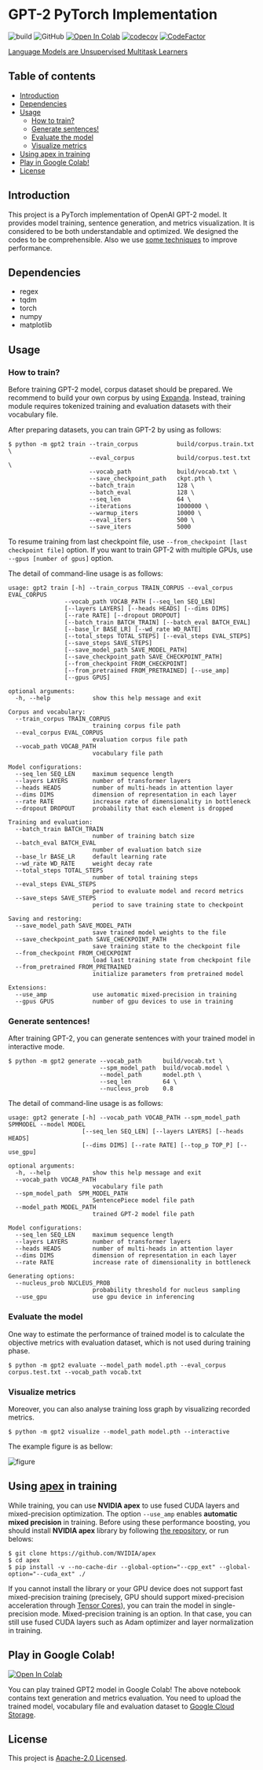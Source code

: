 # GPT-2 PyTorch Implementation

![build](https://github.com/affjljoo3581/GPT2/workflows/build/badge.svg)
![GitHub](https://img.shields.io/github/license/affjljoo3581/GPT2)
[![Open In Colab](https://colab.research.google.com/assets/colab-badge.svg)](https://colab.research.google.com/github/affjljoo3581/GPT2/blob/master/GPT2_Interactive_Notebook.ipynb)
[![codecov](https://codecov.io/gh/affjljoo3581/GPT2/branch/master/graph/badge.svg)](https://codecov.io/gh/affjljoo3581/GPT2)
[![CodeFactor](https://www.codefactor.io/repository/github/affjljoo3581/gpt2/badge)](https://www.codefactor.io/repository/github/affjljoo3581/gpt2)

[Language Models are Unsupervised Multitask Learners](https://cdn.openai.com/better-language-models/language_models_are_unsupervised_multitask_learners.pdf)

## Table of contents

* [Introduction](#introduction)
* [Dependencies](#dependencies)
* [Usage](#usage)
  * [How to train?](#how-to-train)
  * [Generate sentences!](#generate-sentences)
  * [Evaluate the model](#evaluate-the-model)
  * [Visualize metrics](#visualize-metrics)
* [Using apex in training](#using-apex-in-training)
* [Play in Google Colab!](#play-in-google-colab)
* [License](#license)


## Introduction
This project is a PyTorch implementation of OpenAI GPT-2 model. It provides model training, sentence generation, and metrics visualization. It is considered to be both understandable and optimized. We designed the codes to be comprehensible. Also we use [some techniques](#using-apex-in-training) to improve performance.

## Dependencies
* regex
* tqdm
* torch
* numpy
* matplotlib

## Usage

### How to train?
Before training GPT-2 model, corpus dataset should be prepared. We recommend to build your own corpus by using [Expanda](https://github.com/affjljoo3581/Expanda). Instead, training module requires tokenized training and evaluation datasets with their vocabulary file.

After preparing datasets, you can train GPT-2 by using as follows:

    $ python -m gpt2 train --train_corpus           build/corpus.train.txt \
                           --eval_corpus            build/corpus.test.txt \
                           --vocab_path             build/vocab.txt \
                           --save_checkpoint_path   ckpt.pth \
                           --batch_train            128 \
                           --batch_eval             128 \
                           --seq_len                64 \
                           --iterations             1000000 \
                           --warmup_iters           10000 \
                           --eval_iters             500 \
                           --save_iters             5000

To resume training from last checkpoint file, use `--from_checkpoint [last checkpoint file]` option.
If you want to train GPT-2 with multiple GPUs, use `--gpus [number of gpus]` option.

The detail of command-line usage is as follows:

    usage: gpt2 train [-h] --train_corpus TRAIN_CORPUS --eval_corpus EVAL_CORPUS
                    --vocab_path VOCAB_PATH [--seq_len SEQ_LEN]
                    [--layers LAYERS] [--heads HEADS] [--dims DIMS]
                    [--rate RATE] [--dropout DROPOUT]
                    [--batch_train BATCH_TRAIN] [--batch_eval BATCH_EVAL]
                    [--base_lr BASE_LR] [--wd_rate WD_RATE]
                    [--total_steps TOTAL_STEPS] [--eval_steps EVAL_STEPS]
                    [--save_steps SAVE_STEPS]
                    [--save_model_path SAVE_MODEL_PATH]
                    [--save_checkpoint_path SAVE_CHECKPOINT_PATH]
                    [--from_checkpoint FROM_CHECKPOINT]
                    [--from_pretrained FROM_PRETRAINED] [--use_amp]
                    [--gpus GPUS]

    optional arguments:
      -h, --help            show this help message and exit

    Corpus and vocabulary:
      --train_corpus TRAIN_CORPUS
                            training corpus file path
      --eval_corpus EVAL_CORPUS
                            evaluation corpus file path
      --vocab_path VOCAB_PATH
                            vocabulary file path

    Model configurations:
      --seq_len SEQ_LEN     maximum sequence length
      --layers LAYERS       number of transformer layers
      --heads HEADS         number of multi-heads in attention layer
      --dims DIMS           dimension of representation in each layer
      --rate RATE           increase rate of dimensionality in bottleneck
      --dropout DROPOUT     probability that each element is dropped

    Training and evaluation:
      --batch_train BATCH_TRAIN
                            number of training batch size
      --batch_eval BATCH_EVAL
                            number of evaluation batch size
      --base_lr BASE_LR     default learning rate
      --wd_rate WD_RATE     weight decay rate
      --total_steps TOTAL_STEPS
                            number of total training steps
      --eval_steps EVAL_STEPS
                            period to evaluate model and record metrics
      --save_steps SAVE_STEPS
                            period to save training state to checkpoint

    Saving and restoring:
      --save_model_path SAVE_MODEL_PATH
                            save trained model weights to the file
      --save_checkpoint_path SAVE_CHECKPOINT_PATH
                            save training state to the checkpoint file
      --from_checkpoint FROM_CHECKPOINT
                            load last training state from checkpoint file
      --from_pretrained FROM_PRETRAINED
                            initialize parameters from pretrained model

    Extensions:
      --use_amp             use automatic mixed-precision in training
      --gpus GPUS           number of gpu devices to use in training

### Generate sentences!
After training GPT-2, you can generate sentences with your trained model in interactive mode.

    $ python -m gpt2 generate --vocab_path      build/vocab.txt \
                              --spm_model_path  build/vocab.model \
                              --model_path      model.pth \
                              --seq_len         64 \
                              --nucleus_prob    0.8

The detail of command-line usage is as follows:

    usage: gpt2 generate [-h] --vocab_path VOCAB_PATH --spm_model_path SPMMODEL --model MODEL
                         [--seq_len SEQ_LEN] [--layers LAYERS] [--heads HEADS]
                         [--dims DIMS] [--rate RATE] [--top_p TOP_P] [--use_gpu]

    optional arguments:
      -h, --help            show this help message and exit
      --vocab_path VOCAB_PATH
                            vocabulary file path
      --spm_model_path  SPM_MODEL_PATH
                            SentencePiece model file path
      --model_path MODEL_PATH
                            trained GPT-2 model file path

    Model configurations:
      --seq_len SEQ_LEN     maximum sequence length
      --layers LAYERS       number of transformer layers
      --heads HEADS         number of multi-heads in attention layer
      --dims DIMS           dimension of representation in each layer
      --rate RATE           increase rate of dimensionality in bottleneck

    Generating options:
      --nucleus_prob NUCLEUS_PROB
                            probability threshold for nucleus sampling
      --use_gpu             use gpu device in inferencing

### Evaluate the model

One way to estimate the performance of trained model is to calculate the objective metrics with evaluation dataset, which is not used during training phase.

    $ python -m gpt2 evaluate --model_path model.pth --eval_corpus corpus.test.txt --vocab_path vocab.txt

### Visualize metrics
Moreover, you can also analyse training loss graph by visualizing recorded metrics.

    $ python -m gpt2 visualize --model_path model.pth --interactive

The example figure is as bellow:

![figure](./example-figure.png)

## Using [apex](https://github.com/NVIDIA/apex) in training
While training, you can use **NVIDIA apex** to use fused CUDA layers and mixed-precision optimization. The option `--use_amp` enables **automatic mixed precision** in training. Before using these performance boosting, you should install **NVIDIA apex** library by following [the repository](https://github.com/NVIDIA/apex), or run belows:

    $ git clone https://github.com/NVIDIA/apex
    $ cd apex
    $ pip install -v --no-cache-dir --global-option="--cpp_ext" --global-option="--cuda_ext" ./

If you cannot install the library or your GPU device does not support fast mixed-precision training (precisely, GPU should support mixed-precision acceleration through [Tensor Cores](https://developer.nvidia.com/tensor-cores)), you can train the model in single-precision mode. Mixed-precision training is an option. In that case, you can still use fused CUDA layers such as Adam optimizer and layer normalization in training.

## Play in Google Colab!
[![Open In Colab](https://colab.research.google.com/assets/colab-badge.svg)](https://colab.research.google.com/github/affjljoo3581/GPT2/blob/master/GPT2_Interactive_Notebook.ipynb)

You can play trained GPT2 model in Google Colab! The above notebook contains text generation and metrics evaluation. You need to upload the trained model, vocabulary file and evaluation dataset to [Google Cloud Storage](https://cloud.google.com/storage).

## License
This project is [Apache-2.0 Licensed](./LICENSE).